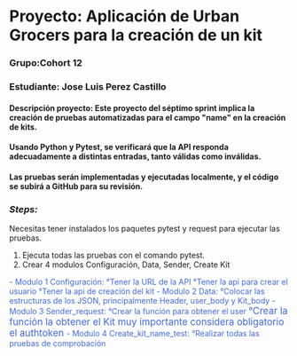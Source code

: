 # Proyecto: Aplicación de Urban Grocers para la creación de un kit
### Grupo:Cohort 12
### Estudiante: Jose Luis Perez Castillo

#### Descripción proyecto: Este proyecto del séptimo sprint implica la creación de pruebas automatizadas para el campo "name" en la creación de kits.
#### Usando Python y Pytest, se verificará que la API responda adecuadamente a distintas entradas, tanto válidas como inválidas.
#### Las pruebas serán implementadas y ejecutadas localmente, y el código se subirá a GitHub para su revisión.


### ***Steps:***
Necesitas tener instalados los paquetes pytest y request para ejecutar las pruebas.
1. Ejecuta todas las pruebas con el comando pytest.
2. Crear 4 modulos Configuración, Data, Sender, Create Kit


 <span style="color:#4169E1">- Modulo 1 Configuración: 
    °Tener la URL de la API
    °Tener la api para crear el usuario
    °Tener la api de creación del kit
<span style="color:#4169E1"> - Modulo 2 Data:
    °Colocar las estructuras de los JSON, principalmente Header, user_body y Kit_body
<span style="color:#4169E1">- Modulo 3 Sender_request:
    °Crear la función para obtener el user
<span style="font-size:17px">°Crear la función la obtener el Kit muy importante considera obligatorio el authtoken </span>
<span style="color:#4169E1">- Modulo 4 Create_kit_name_test:
    °Realizar todas las pruebas de comprobación
